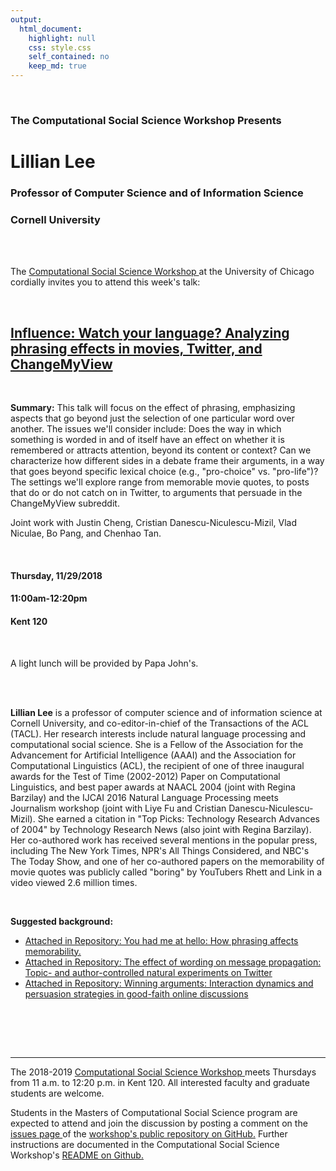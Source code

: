```yaml
---
output:
  html_document:
    highlight: null
    css: style.css
    self_contained: no
    keep_md: true
---
```






<br>

<h3 class=pfblock-header> The Computational Social Science Workshop Presents </h3>

<h1 class=pfblock-header3> Lillian Lee </h1>
<h3 class=pfblock-header3> Professor of Computer Science and of Information Science </h3>
<h3 class=pfblock-header3> Cornell University </h3>

<br><br>



<p class=pfblock-header3>The <a href="https://macss.uchicago.edu/content/computation-workshop"> Computational Social Science Workshop </a> at the University of Chicago cordially invites you to attend this week's talk:</p>

<br>

<div class=pfblock-header3>
<h2 class=pfblock-header>
  <a href="https://github.com/uchicago-computation-workshop/lillian_lee"> Influence: Watch your language? Analyzing phrasing effects  in movies, Twitter, and  ChangeMyView </a>
</h2>

<br>
</div>

<p class=footertext2>

**Summary:** This talk will focus on the effect of phrasing, emphasizing aspects that go beyond just the selection of one particular word over another.  The issues we'll consider include: Does the way in which something is worded in and of itself have an effect on whether it is remembered or attracts attention, beyond its content or context? Can we characterize how different sides in a debate frame their arguments, in a way that goes beyond specific lexical choice (e.g., "pro-choice" vs. "pro-life")?  The settings we'll explore range from memorable movie quotes, to posts that do or do not catch on in Twitter, to arguments that persuade in the ChangeMyView subreddit.  

Joint work with Justin Cheng, Cristian Danescu-Niculescu-Mizil, Vlad Niculae, Bo Pang, and Chenhao Tan.

</p>

<br>



<h4 class=pfblock-header3> Thursday, 11/29/2018 </h4>
<h4 class=pfblock-header3> 11:00am-12:20pm </h4>
<h4 class=pfblock-header3> Kent 120 </h4>

<br>

<p class=pfblock-header3>A light lunch will be provided by Papa John's.</p>

<br><br>

<p class=footertext2>

**Lillian Lee** is a professor of computer science and of information science at Cornell University, and co-editor-in-chief of the Transactions of the ACL (TACL). Her research interests include natural language processing and computational social science. She is a Fellow of the Association for the Advancement for Artificial Intelligence (AAAI) and the Association for Computational Linguistics (ACL), the recipient of one of three inaugural awards for the Test of Time (2002-2012) Paper on Computational Linguistics, and best paper awards at NAACL 2004 (joint with Regina Barzilay) and the IJCAI 2016 Natural Language Processing meets Journalism workshop (joint with Liye Fu and Cristian Danescu-Niculescu-Mizil). She earned a citation in "Top Picks: Technology Research Advances of 2004" by Technology Research News (also joint with Regina Barzilay). Her co-authored work has received several mentions in the popular press, including The New York Times, NPR's All Things Considered, and NBC's The Today Show, and one of her co-authored papers on the memorability of movie quotes was publicly called "boring" by YouTubers Rhett and Link in a video viewed 2.6 million times.
</p>

<br>


<p class=footertext2>

**Suggested background:**

* [Attached in Repository: You had me at hello: How phrasing affects memorability.](https://github.com/uchicago-computation-workshop/lillian_lee/blob/master/memorability.pdf)
* [Attached in Repository: The effect of wording on message propagation: Topic- and author-controlled natural experiments on Twitter](https://github.com/uchicago-computation-workshop/lillian_lee/blob/master/wording-effects-message-propagation.pdf)
* [Attached in Repository: Winning arguments: Interaction dynamics and persuasion strategies in good-faith online discussions](https://github.com/uchicago-computation-workshop/lillian_lee/blob/master/winning-arguments.pdf)
</p>

<br>


<br><br>


---

<p class=footertext> The 2018-2019 <a href="https://macss.uchicago.edu/content/computation-workshop"> Computational Social Science Workshop </a> meets Thursdays from 11 a.m. to 12:20 p.m. in Kent 120. All interested faculty and graduate students are welcome.</p>

<p class=footertext>Students in the Masters of Computational Social Science program are expected to attend and join the discussion by posting a comment on the <a href="https://github.com/uchicago-computation-workshop/lillian_lee/issues"> issues page </a> of the <a href="https://github.com/uchicago-computation-workshop/lillian_lee"> workshop's public repository on GitHub.</a> Further instructions are documented in the Computational Social Science Workshop's <a href="https://github.com/uchicago-computation-workshop/README"> README on Github.</a></p>
